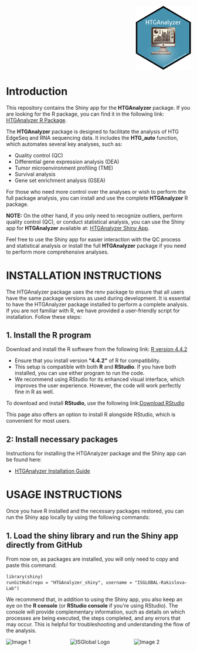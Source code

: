 <p align="right">
  <img src="https://github.com/ISGLOBAL-Rakislova-Lab/HTGAnalyzer_shiny/blob/main/www/HTGAnalyzer_logo.png" alt="HTGAnalyzer Logo" width="150">
</p>

# Introduction

This repository contains the Shiny app for the **HTGAnalyzer** package. If you are looking for the R package, you can find it in the following link: [HTGAnalyzer R Package](https://github.com/ISGLOBAL-Rakislova-Lab/HTGAnalyzer/blob/main/README.md).

The **HTGAnalyzer** package is designed to facilitate the analysis of HTG EdgeSeq and RNA sequencing data. It includes the **HTG_auto** function, which automates several key analyses, such as:
* Quality control (QC) 
* Differential gene expression analysis (DEA)
* Tumor microenvironment profiling (TME)
* Survival analysis 
* Gene set enrichment analysis (GSEA)

For those who need more control over the analyses or wish to perform the full package analysis, you can install and use the complete **HTGAnalyzer** R package.

**NOTE:** On the other hand, if you only need to recognize outliers, perform quality control (QC), or conduct statistical analysis, you can use the Shiny app for **HTGAnalyzer** available at: [HTGAnalyzer Shiny App](https://isglobal-rakislova-lab.shinyapps.io/htganalyzer_shiny/).

Feel free to use the Shiny app for easier interaction with the QC process and statistical analysis or install the full **HTGAnalyzer** package if you need to perform more comprehensive analyses.



# INSTALLATION INSTRUCTIONS
The HTGAnalyzer package uses the renv package to ensure that all users have the same package versions as used during development.
It is essential to have the HTGAnalyzer package installed to perform a complete analysis. If you are not familiar with R, 
we have provided a user-friendly script for installation. Follow these steps:

## 1. Install the R program
Download and install the R software from the following link:  [R version 4.4.2](https://cran.r-project.org/bin/windows/base/)

* Ensure that you install version **"4.4.2"** of R for compatibility.
* This setup is compatible with both **R** and **RStudio**. If you have both installed, you can use either program to run the code.
* We recommend using RStudio for its enhanced visual interface, which improves the user experience. However, the code will work perfectly fine in R as well.

To download and install **RStudio**, use the following link:[Download RStudio](https://posit.co/download/rstudio-desktop/)

This page also offers an option to install R alongside RStudio, which is convenient for most users.

## 2: Install necessary packages
Instructions for installing the HTGAnalyzer package and the Shiny app can be found here:
* [HTGAnalyzer Installation Guide](https://github.com/ISGLOBAL-Rakislova-Lab/HTGAnalyzer/tree/main)
  

# USAGE INSTRUCTIONS
Once you have R installed and the necessary packages restored, you can run the Shiny app locally by using the following commands:

## 1. Load the shiny library and run the Shiny app directly from GitHub
From now on, as packages are installed, you will only need to copy and paste this command.
```{r}
library(shiny)
runGitHub(repo = "HTGAnalyzer_shiny", username = "ISGLOBAL-Rakislova-Lab")
```
We recommend that, in addition to using the Shiny app, you also keep an eye on the **R console** (or **RStudio console** if you're using RStudio). The console will provide complementary information, such as details on which processes are being executed, the steps completed, and any errors that may occur. This is helpful for troubleshooting and understanding the flow of the analysis.


<div style="display: flex; justify-content: center; gap: 20px;">
    <img src="https://github.com/user-attachments/assets/25dbac67-84eb-4c58-af88-b7e67fdaec33" alt="Image 1" width="200"/>
    <img src="https://github.com/user-attachments/assets/ecf90cb3-9d11-46f7-8b63-cc5c3596902d" alt="ISGlobal Logo" width="200"/>
    <img src="https://github.com/user-attachments/assets/e2680f9a-38e4-4966-bb66-741d2cf58391" alt="Image 2" width="200"/>
</div>

